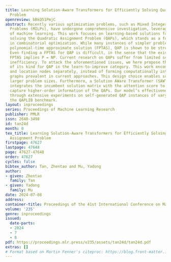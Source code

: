 ```yaml
---
title: Learning Solution-Aware Transformers for Efficiently Solving Quadratic Assignment
  Problem
openreview: bBkQ51PmjC
abstract: Recently various optimization problems, such as Mixed Integer Linear Programming
  Problems (MILPs), have undergone comprehensive investigation, leveraging the capabilities
  of machine learning. This work focuses on learning-based solutions for efficiently
  solving the Quadratic Assignment Problem (QAPs), which stands as a formidable challenge
  in combinatorial optimization. While many instances of simpler problems admit fully
  polynomial-time approximate solution (FPTAS), QAP is shown to be strongly NPhard.
  Even finding a FPTAS for QAP is difficult, in the sense that the existence of a
  FPTAS implies P = NP. Current research on QAPs suffer from limited scale and computational
  inefficiency. To attack the aforementioned issues, we here propose the first solution
  of its kind for QAP in the learn-to-improve category. This work encodes facility
  and location nodes separately, instead of forming computationally intensive association
  graphs prevalent in current approaches. This design choice enables scalability to
  larger problem sizes. Furthermore, a Solution AWare Transformer (SAWT) architecture
  integrates the incumbent solution matrix with the attention score to effectively
  capture higher-order information of the QAPs. Our model’s effectiveness is validated
  through extensive experiments on self-generated QAP instances of varying sizes and
  the QAPLIB benchmark.
layout: inproceedings
series: Proceedings of Machine Learning Research
publisher: PMLR
issn: 2640-3498
id: tan24d
month: 0
tex_title: Learning Solution-Aware Transformers for Efficiently Solving Quadratic
  Assignment Problem
firstpage: 47627
lastpage: 47648
page: 47627-47648
order: 47627
cycles: false
bibtex_author: Tan, Zhentao and Mu, Yadong
author:
- given: Zhentao
  family: Tan
- given: Yadong
  family: Mu
date: 2024-07-08
address:
container-title: Proceedings of the 41st International Conference on Machine Learning
volume: '235'
genre: inproceedings
issued:
  date-parts:
  - 2024
  - 7
  - 8
pdf: https://proceedings.mlr.press/v235/assets/tan24d/tan24d.pdf
extras: []
# Format based on Martin Fenner's citeproc: https://blog.front-matter.io/posts/citeproc-yaml-for-bibliographies/
---
```

